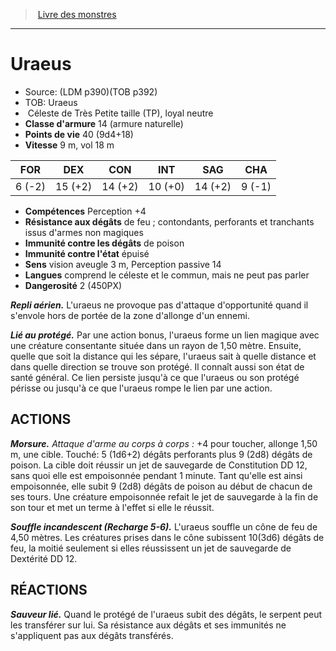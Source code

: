 ﻿> [Livre des monstres](tome_of_beasts_old.md)

---

# Uraeus

- Source: (LDM p390)(TOB p392)
- TOB: Uraeus
-  Céleste de Très Petite taille (TP), loyal neutre
- **Classe d'armure** 14 (armure naturelle)
- **Points de vie** 40 (9d4+18)
- **Vitesse** 9 m, vol 18 m

|FOR|DEX|CON|INT|SAG|CHA|
|---|---|---|---|---|---|
|6 (-2)|15 (+2)|14 (+2)|10 (+0)|14 (+2)|9 (-1)|

- **Compétences** Perception +4
- **Résistance aux dégâts** de feu ; contondants, perforants et tranchants issus d'armes non magiques
- **Immunité contre les dégâts** de poison
- **Immunité contre l'état** épuisé
- **Sens** vision aveugle 3 m, Perception passive 14
- **Langues** comprend le céleste et le commun, mais ne peut pas parler
- **Dangerosité** 2 (450PX)

**_Repli aérien._** L'uraeus ne provoque pas d'attaque d'opportunité quand il s'envole hors de portée de la zone d'allonge d'un ennemi.

**_Lié au protégé._** Par une action bonus, l'uraeus forme un lien magique avec une créature consentante située dans un rayon de 1,50 mètre. Ensuite, quelle que soit la distance qui les sépare, l'uraeus sait à quelle distance et dans quelle direction se trouve son protégé. Il connaît aussi son état de santé général. Ce lien persiste jusqu'à ce que l'uraeus ou son protégé périsse ou jusqu'à ce que l'uraeus rompe le lien par une action.

## ACTIONS

**_Morsure._** _Attaque d'arme au corps à corps :_ +4 pour toucher, allonge 1,50 m, une cible. Touché: 5 (1d6+2) dégâts perforants plus 9 (2d8) dégâts de poison. La cible doit réussir un jet de sauvegarde de Constitution DD 12, sans quoi elle est empoisonnée pendant 1 minute. Tant qu'elle est ainsi empoisonnée, elle subit 9 (2d8) dégâts de poison au début de chacun de ses tours. Une créature empoisonnée refait le jet de sauvegarde à la fin de son tour et met un terme à l'effet si elle le réussit.

**_Souffle incandescent (Recharge 5-6)._** L'uraeus souffle un cône de feu de 4,50 mètres. Les créatures prises dans le cône subissent 10(3d6) dégâts de feu, la moitié seulement si elles réussissent un jet de sauvegarde de Dextérité DD 12.

## RÉACTIONS

**_Sauveur lié._** Quand le protégé de l'uraeus subit des dégâts, le serpent peut les transférer sur lui. Sa résistance aux dégâts et ses immunités ne s'appliquent pas aux dégâts transférés.

